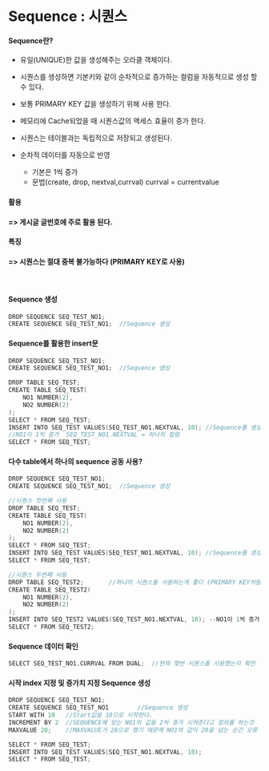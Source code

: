 # Sequence : 시퀀스

#### Sequence란?

- 유일(UNIQUE)한 값을 생성해주는 오라클 객체이다.
- 시퀀스를 생성하면 기본키와 같이 순차적으로 증가하는 컬럼을 자동적으로 생성 할 수 있다.
- 보통 PRIMARY KEY 값을 생성하기 위해 사용 한다.
- 메모리에 Cache되었을 때 시퀀스값의 액세스 효율이 증가 한다.
- 시퀀스는 테이블과는 독립적으로 저장되고 생성된다.

- 순차적 데이터를 자동으로 반영
    - 기본은 1씩 증가
    - 문법(create, drop, nextval,currval)  currval = currentvalue



#### 활용

#### 	=> 게시글 글번호에 주로 활용 된다.

#### 특징 

#### 	=> 시퀀스는 절대 중복 불가능하다 (PRIMARY KEY로 사용)

​	

#### Sequence 생성

``` D
DROP SEQUENCE SEQ_TEST_NO1; 
CREATE SEQUENCE SEQ_TEST_NO1;  //Sequence 생성
```



#### Sequence를 활용한 insert문

```D
DROP SEQUENCE SEQ_TEST_NO1; 
CREATE SEQUENCE SEQ_TEST_NO1;  //Sequence 생성

DROP TABLE SEQ_TEST;
CREATE TABLE SEQ_TEST(
    NO1 NUMBER(2),
    NO2 NUMBER(2)
);
SELECT * FROM SEQ_TEST;
INSERT INTO SEQ_TEST VALUES(SEQ_TEST_NO1.NEXTVAL, 10); //Sequence를 생성하지 않으면 NO1.NEXTVAL을 사용할수가 없다.
//NO1이 1씩 증가  SEQ_TEST_NO1.NEXTVAL = 하나의 컬럼
SELECT * FROM SEQ_TEST;
```



#### 다수 table에서 하나의 sequence 공동 사용? 

```D
DROP SEQUENCE SEQ_TEST_NO1; 
CREATE SEQUENCE SEQ_TEST_NO1;  //Sequence 생성

//시퀀스 첫번째 사용
DROP TABLE SEQ_TEST;
CREATE TABLE SEQ_TEST(
    NO1 NUMBER(2),
    NO2 NUMBER(2)
);
SELECT * FROM SEQ_TEST;
INSERT INTO SEQ_TEST VALUES(SEQ_TEST_NO1.NEXTVAL, 10); //Sequence를 생성하지 않으면 NO1.NEXTVAL을 사용할수가 없다.
SELECT * FROM SEQ_TEST;

//시퀀스 두번째 사용
DROP TABLE SEQ_TEST2;     	//하나의 시퀀스를 사용하는게 좋다 (PRIMARY KEY처럼) => 두 테이블에서 하나의 시퀀스를 활용해서 사용 하는중
CREATE TABLE SEQ_TEST2(
    NO1 NUMBER(2),
    NO2 NUMBER(2)
);
INSERT INTO SEQ_TEST2 VALUES(SEQ_TEST_NO1.NEXTVAL, 10); --NO1이 1씩 증가
SELECT * FROM SEQ_TEST2;
```



#### Sequence 데이터 확인

```D
SELECT SEQ_TEST_NO1.CURRVAL FROM DUAL;  //현재 몇번 시퀀스를 사용했는지 확인
```



#### 시작 index 지정 및 증가치 지정 Sequence 생성

```D
DROP SEQUENCE SEQ_TEST_NO1; 
CREATE SEQUENCE SEQ_TEST_NO1		//Sequence 생성
START WITH 10	//Start값을 10으로 시작한다.
INCREMENT BY 2  //SEQUENCE에 있는 NO1의 값을 2씩 증가 시켜준다고 정의를 하는것
MAXVALUE 20;  	//MAXVALUE가 20으로 했기 때문에 NO1의 값이 20을 넘는 순간 오류 발생

SELECT * FROM SEQ_TEST;
INSERT INTO SEQ_TEST VALUES(SEQ_TEST_NO1.NEXTVAL, 10);
SELECT * FROM SEQ_TEST;
```

